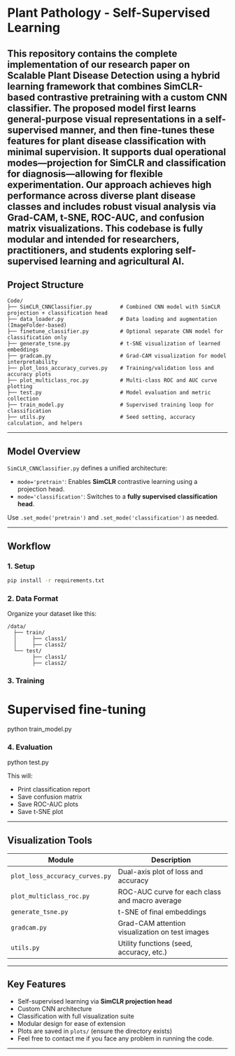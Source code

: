 
# Plant Pathology - Self-Supervised Learning 

This repository contains the complete implementation of our research paper on Scalable Plant Disease Detection using a hybrid learning framework that combines SimCLR-based contrastive pretraining with a custom CNN classifier. The proposed model first learns general-purpose visual representations in a self-supervised manner, and then fine-tunes these features for plant disease classification with minimal supervision. It supports dual operational modes—projection for SimCLR and classification for diagnosis—allowing for flexible experimentation. Our approach achieves high performance across diverse plant disease classes and includes robust visual analysis via Grad-CAM, t-SNE, ROC-AUC, and confusion matrix visualizations. This codebase is fully modular and intended for researchers, practitioners, and students exploring self-supervised learning and agricultural AI.
---

##  Project Structure

```
Code/
├── SimCLR_CNNClassifier.py         # Combined CNN model with SimCLR projection + classification head
├── data_loader.py                  # Data loading and augmentation (ImageFolder-based)
├── finetune_classifier.py          # Optional separate CNN model for classification only
├── generate_tsne.py                # t-SNE visualization of learned embeddings
├── gradcam.py                      # Grad-CAM visualization for model interpretability
├── plot_loss_accuracy_curves.py    # Training/validation loss and accuracy plots
├── plot_multiclass_roc.py          # Multi-class ROC and AUC curve plotting
├── test.py                         # Model evaluation and metric collection
├── train_model.py                  # Supervised training loop for classification
├── utils.py                        # Seed setting, accuracy calculation, and helpers
```

---

##  Model Overview

`SimCLR_CNNClassifier.py` defines a unified architecture:
- `mode='pretrain'`: Enables **SimCLR** contrastive learning using a projection head.
- `mode='classification'`: Switches to a **fully supervised classification head**.

Use `.set_mode('pretrain')` and `.set_mode('classification')` as needed.

---

##  Workflow

###  1. Setup

```bash
pip install -r requirements.txt
```

###  2. Data Format

Organize your dataset like this:
```
/data/
  ├── train/
  │     ├── class1/
  │     ├── class2/
  └── test/
        ├── class1/
        ├── class2/
```

###  3. Training


# Supervised fine-tuning
python train_model.py


###  4. Evaluation


python test.py


This will:
- Print classification report
- Save confusion matrix
- Save ROC-AUC plots
- Save t-SNE plot

---

##  Visualization Tools

| Module | Description |
|--------|-------------|
| `plot_loss_accuracy_curves.py` | Dual-axis plot of loss and accuracy |
| `plot_multiclass_roc.py`      | ROC-AUC curve for each class and macro average |
| `generate_tsne.py`            | t-SNE of final embeddings |
| `gradcam.py`                  | Grad-CAM attention visualization on test images |
| `utils.py`                    | Utility functions (seed, accuracy, etc.) |

---

##  Key Features

-  Self-supervised learning via **SimCLR projection head**
-  Custom CNN architecture
-  Classification with full visualization suite
-  Modular design for ease of extension
-  Plots are saved in `plots/` (ensure the directory exists)
-  Feel free to contact me if you face any problem in running the code. 

---


